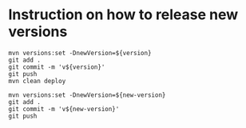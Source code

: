 # Instruction on how to release new versions

```
mvn versions:set -DnewVersion=${version}
git add .
git commit -m 'v${version}'
git push
mvn clean deploy

mvn versions:set -DnewVersion=${new-version}
git add .
git commit -m 'v${new-version}'
git push
```
